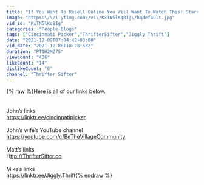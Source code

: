 ```yaml
---
title: "If You Want To Resell Online You Will Want To Watch This! Starring: John From Cincinnati Picker!"
image: "https:\/\/i.ytimg.com\/vi\/KxTN5lKq8Ig\/hqdefault.jpg"
vid_id: "KxTN5lKq8Ig"
categories: "People-Blogs"
tags: ["Cincinnati Picker","ThrifterSifter","Jiggly Thrift"]
date: "2021-12-09T07:04:42+03:00"
vid_date: "2021-12-08T18:28:58Z"
duration: "PT1H2M27S"
viewcount: "436"
likeCount: "14"
dislikeCount: "0"
channel: "Thrifter Sifter"
---
```

{% raw %}Here is all of our links below.<br /><br /><br />John’s links<br /><a rel="nofollow" target="blank" href="https://linktr.ee/cincinnatipicker">https://linktr.ee/cincinnatipicker</a><br /><br />John’s wife’s YouTube channel <br /><a rel="nofollow" target="blank" href="https://youtube.com/c/BeTheVillageCommunity">https://youtube.com/c/BeTheVillageCommunity</a><br /><br />Matt’s links<br />H<a rel="nofollow" target="blank" href="ttp://ThrifterSifter.co">ttp://ThrifterSifter.co</a><br /><br />Mike’s links <br /><a rel="nofollow" target="blank" href="https://linktr.ee/Jiggly.Thrift">https://linktr.ee/Jiggly.Thrift</a>{% endraw %}
